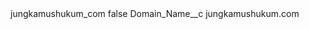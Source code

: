 <?xml version="1.0" encoding="UTF-8"?>
<CustomMetadata xmlns="http://soap.sforce.com/2006/04/metadata" xmlns:xsi="http://www.w3.org/2001/XMLSchema-instance" xmlns:xsd="http://www.w3.org/2001/XMLSchema">
    <label>jungkamushukum_com</label>
    <protected>false</protected>
    <values>
        <field>Domain_Name__c</field>
        <value xsi:type="xsd:string">jungkamushukum.com</value>
    </values>
</CustomMetadata>
